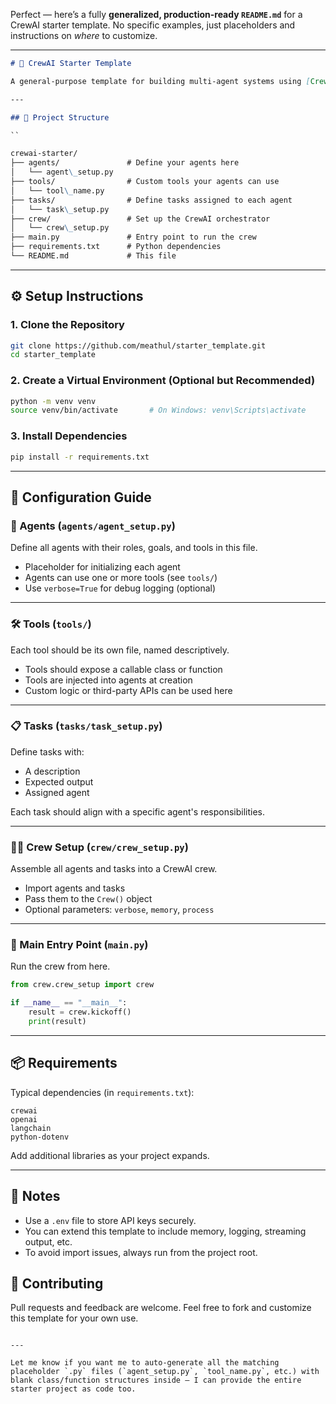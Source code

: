Perfect — here’s a fully **generalized, production-ready `README.md`** for a CrewAI starter template. No specific examples, just placeholders and instructions on *where* to customize.

---

```markdown
# 🤖 CrewAI Starter Template

A general-purpose template for building multi-agent systems using [CrewAI](https://docs.crewai.com). This template is modular and scalable — perfect for rapid prototyping or production deployments.

---

## 📁 Project Structure

``

crewai-starter/
├── agents/               # Define your agents here
│   └── agent\_setup.py
├── tools/                # Custom tools your agents can use
│   └── tool\_name.py
├── tasks/                # Define tasks assigned to each agent
│   └── task\_setup.py
├── crew/                 # Set up the CrewAI orchestrator
│   └── crew\_setup.py
├── main.py               # Entry point to run the crew
├── requirements.txt      # Python dependencies
└── README.md             # This file

```

---

## ⚙️ Setup Instructions

### 1. Clone the Repository

```bash
git clone https://github.com/meathul/starter_template.git
cd starter_template
````

### 2. Create a Virtual Environment (Optional but Recommended)

```bash
python -m venv venv
source venv/bin/activate       # On Windows: venv\Scripts\activate
```

### 3. Install Dependencies

```bash
pip install -r requirements.txt
```

---

## 🔧 Configuration Guide

### 🧠 Agents (`agents/agent_setup.py`)

Define all agents with their roles, goals, and tools in this file.

* Placeholder for initializing each agent
* Agents can use one or more tools (see `tools/`)
* Use `verbose=True` for debug logging (optional)

---

### 🛠 Tools (`tools/`)

Each tool should be its own file, named descriptively.

* Tools should expose a callable class or function
* Tools are injected into agents at creation
* Custom logic or third-party APIs can be used here

---

### 📋 Tasks (`tasks/task_setup.py`)

Define tasks with:

* A description
* Expected output
* Assigned agent

Each task should align with a specific agent's responsibilities.

---

### 🧑‍💼 Crew Setup (`crew/crew_setup.py`)

Assemble all agents and tasks into a CrewAI crew.

* Import agents and tasks
* Pass them to the `Crew()` object
* Optional parameters: `verbose`, `memory`, `process`

---

### 🚀 Main Entry Point (`main.py`)

Run the crew from here.

```python
from crew.crew_setup import crew

if __name__ == "__main__":
    result = crew.kickoff()
    print(result)
```

---

## 📦 Requirements

Typical dependencies (in `requirements.txt`):

```
crewai
openai
langchain
python-dotenv
```

Add additional libraries as your project expands.

---

## 📌 Notes

* Use a `.env` file to store API keys securely.
* You can extend this template to include memory, logging, streaming output, etc.
* To avoid import issues, always run from the project root.



## 🙌 Contributing

Pull requests and feedback are welcome. Feel free to fork and customize this template for your own use.

```

---

Let me know if you want me to auto-generate all the matching placeholder `.py` files (`agent_setup.py`, `tool_name.py`, etc.) with blank class/function structures inside — I can provide the entire starter project as code too.
```
